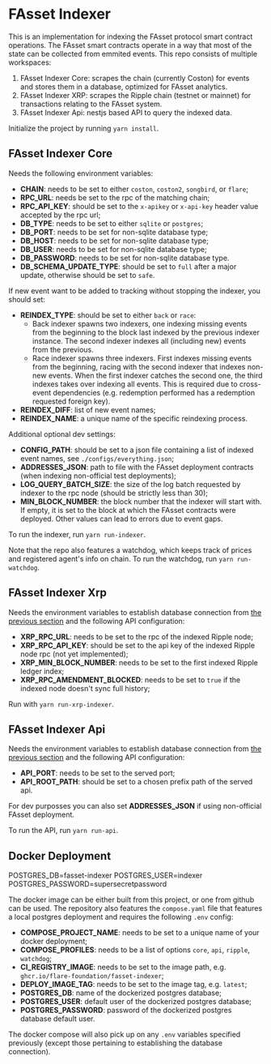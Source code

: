 # FAsset Indexer

This is an implementation for indexing the FAsset protocol smart contract operations. The FAsset smart contracts operate in a way that most of the state can be collected from emmited events. This repo consists of multiple workspaces:

1. FAsset Indexer Core: scrapes the chain (currently Coston) for events and stores them in a database, optimized for FAsset analytics.
1. FAsset Indexer XRP: scrapes the Ripple chain (testnet or mainnet) for transactions relating to the FAsset system.
1. FAsset Indexer Api: nestjs based API to query the indexed data.

Initialize the project by running `yarn install`.

## FAsset Indexer Core

Needs the following environment variables:

- **CHAIN**: needs to be set to either `coston`, `coston2`, `songbird`, or `flare`;
- **RPC_URL**: needs be set to the rpc of the matching chain;
- **RPC_API_KEY**: should be set to the `x-apikey` or `x-api-key` header value accepted by the rpc url;
- **DB_TYPE**: needs to be set to either `sqlite` or `postgres`;
- **DB_PORT**: needs to be set for non-sqlite database type;
- **DB_HOST**: needs to be set for non-sqlite database type;
- **DB_USER**: needs to be set for non-sqlite database type;
- **DB_PASSWORD**: needs to be set for non-sqlite database type.
- **DB_SCHEMA_UPDATE_TYPE**: should be set to `full` after a major update, otherwise should be set to `safe`.

If new event want to be added to tracking without stopping the indexer, you should set:

- **REINDEX_TYPE**: should be set to either `back` or `race`:
    -  Back indexer spawns two indexers, one indexing missing events from the beginning to the block last indexed by the previous indexer instance. The second indexer indexes all (including new) events from the previous.
    - Race indexer spawns three indexers. First indexes missing events from the beginning, racing with the second indexer that indexes non-new events. When the first indexer catches the second one, the third indexes takes over indexing all events. This is required due to cross-event dependencies (e.g. redemption performed has a redemption requested foreign key).
- **REINDEX_DIFF**: list of new event names;
- **REINDEX_NAME**: a unique name of the specific reindexing process.

Additional optional dev settings:
- **CONFIG_PATH**: should be set to a json file containing a list of indexed event names, see `./configs/everything.json`;
- **ADDRESSES_JSON**: path to file with the FAsset deployment contracts (when indexing non-official test deployments);
- **LOG_QUERY_BATCH_SIZE**: the size of the log batch requested by indexer to the rpc node (should be strictly less than 30);
- **MIN_BLOCK_NUMBER**: the block number that the indexer will start with. If empty, it is set to the block at which the FAsset contracts were deployed. Other values can lead to errors due to event gaps.

To run the indexer, run `yarn run-indexer`.

Note that the repo also features a watchdog, which keeps track of prices and registered agent's info on chain. To run the watchdog, run `yarn run-watchdog`.

## FAsset Indexer Xrp

Needs the environment variables to establish database connection from [the previous section](#fasset-indexer-core) and the following API configuration:

- **XRP_RPC_URL**: needs to be set to the rpc of the indexed Ripple node;
- **XRP_RPC_API_KEY**: should be set to the api key of the indexed Ripple node rpc (not yet implemented);
- **XRP_MIN_BLOCK_NUMBER**: needs to be set to the first indexed Ripple ledger index;
- **XRP_RPC_AMENDMENT_BLOCKED**: needs to be set to `true` if the indexed node doesn't sync full history;

Run with `yarn run-xrp-indexer`.

## FAsset Indexer Api

Needs the environment variables to establish database connection from [the previous section](#fasset-indexer-core) and the following API configuration:

- **API_PORT**: needs to be set to the served port;
- **API_ROOT_PATH**: should be set to a chosen prefix path of the served api.

For dev purposses you can also set **ADDRESSES_JSON** if using non-official FAsset deployment.

To run the API, run `yarn run-api`.

## Docker Deployment

POSTGRES_DB=fasset-indexer
POSTGRES_USER=indexer
POSTGRES_PASSWORD=supersecretpassword

The docker image can be either built from this project, or one from github can be used. The repository also features the `compose.yaml` file that features a local postgres deployment and requires the following `.env` config:

- **COMPOSE_PROJECT_NAME**: needs to be set to a unique name of your docker deployment;
- **COMPOSE_PROFILES**: needs to be a list of options `core`, `api`, `ripple`, `watchdog`;
- **CI_REGISTRY_IMAGE**: needs to be set to the image path, e.g. `ghcr.io/flare-foundation/fasset-indexer`;
- **DEPLOY_IMAGE_TAG**: needs to be set to the image tag, e.g. `latest`;
- **POSTGRES_DB**: name of the dockerized postgres database;
- **POSTGRES_USER**: default user of the dockerized postgres database;
- **POSTGRES_PASSWORD**: password of the dockerized postgres database default user.

The docker compose will also pick up on any `.env` variables specified previously (except those pertaining to establishing the database connection).
